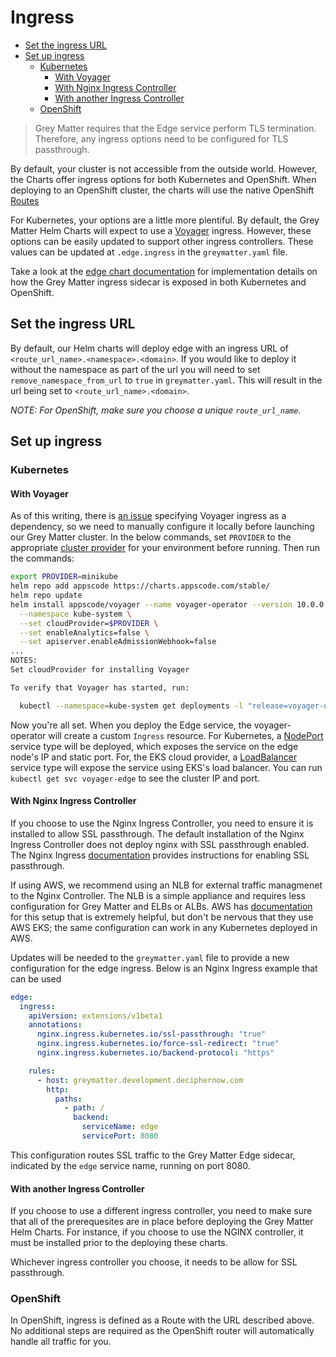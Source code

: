 # Ingress

- [Set the ingress URL](#set-the-ingress-url)
- [Set up ingress](#set-up-ingress)
  - [Kubernetes](#kubernetes)
    - [With Voyager](#with-voyager)
    - [With Nginx Ingress Controller](#with-nginx-ingress-controller)
    - [With another Ingress Controller](#with-another-ingress-controller)
  - [OpenShift](#openshift)

>Grey Matter requires that the Edge service perform TLS termination.  Therefore, any ingress options need to be configured for TLS passthrough.

By default, your cluster is not accessible from the outside world. However, the Charts offer ingress options for both Kubernetes and OpenShift.  When deploying to an OpenShift cluster, the charts will use the native OpenShift [Routes](https://docs.openshift.com/container-platform/3.9/architecture/networking/routes.html)

For Kubernetes, your options are a little more plentiful.  By default, the Grey Matter Helm Charts will expect to use a [Voyager](https://appscode.com/products/voyager/) ingress.  However, these options can be easily updated to support other ingress controllers.  These values can be updated at `.edge.ingress` in the `greymatter.yaml` file.

Take a look at the [edge chart documentation](../edge/README.md) for implementation details on how the Grey Matter ingress sidecar is exposed in both Kubernetes and OpenShift.

## Set the ingress URL

By default, our Helm charts will deploy edge with an ingress URL of `<route_url_name>.<namespace>.<domain>`. If you would like to deploy it without the namespace as part of the url you will need to set `remove_namespace_from_url` to `true` in `greymatter.yaml`. This will result in the url being set to `<route_url_name>.<domain>`.

*NOTE: For OpenShift, make sure you choose a unique `route_url_name`.*

## Set up ingress

### Kubernetes

#### With Voyager

As of this writing, there is [an issue](https://github.com/appscode/voyager/issues/1415) specifying Voyager ingress as a dependency, so we need to manually configure it locally before launching our Grey Matter cluster. In the below commands, set `PROVIDER` to the appropriate [cluster provider](https://appscode.com/products/voyager/v11.0.1/setup/install/) for your environment before running. Then run the commands:

```sh
export PROVIDER=minikube
helm repo add appscode https://charts.appscode.com/stable/
helm repo update
helm install appscode/voyager --name voyager-operator --version 10.0.0 \
  --namespace kube-system \
  --set cloudProvider=$PROVIDER \
  --set enableAnalytics=false \
  --set apiserver.enableAdmissionWebhook=false
...
NOTES:
Set cloudProvider for installing Voyager

To verify that Voyager has started, run:

  kubectl --namespace=kube-system get deployments -l "release=voyager-operator, app=voyager"
```

Now you're all set. When you deploy the Edge service, the voyager-operator will create a custom `Ingress` resource. For Kubernetes, a [NodePort](https://kubernetes.io/docs/concepts/services-networking/service/#nodeport) service type will be deployed, which exposes the service on the edge node's IP and static port. For, the EKS cloud provider, a [LoadBalancer](https://kubernetes.io/docs/concepts/services-networking/service/#loadbalancer) service type will expose the service using EKS's load balancer. You can run `kubectl get svc voyager-edge` to see the cluster IP and port.

#### With Nginx Ingress Controller

If you choose to use the Nginx Ingress Controller, you need to ensure it is installed to allow SSL passthrough. The default installation of the Nginx Ingress Controller does not deploy nginx with SSL passthrough enabled. The Nginx Ingress [documentation](https://kubernetes.github.io/ingress-nginx/user-guide/tls/#ssl-passthrough) provides instructions for enabling SSL passthrough.

If using AWS, we recommend using an NLB for external traffic managmenet to the Nginx Controller. The NLB is a simple appliance and requires less configuration for Grey Matter and ELBs or ALBs.  AWS has [documentation](https://aws.amazon.com/blogs/opensource/network-load-balancer-nginx-ingress-controller-eks/) for this setup that is extremely helpful, but don't be nervous that they use AWS EKS; the same configuration can work in any Kubernetes deployed in AWS.

Updates will be needed to the `greymatter.yaml` file to provide a new configuration for the edge ingress.  Below is an Nginx Ingress example that can be used

```yaml
edge:
  ingress:
    apiVersion: extensions/v1beta1
    annotations:
      nginx.ingress.kubernetes.io/ssl-passthrough: "true"
      nginx.ingress.kubernetes.io/force-ssl-redirect: "true"
      nginx.ingress.kubernetes.io/backend-protocol: "https"

    rules:
      - host: greymatter.development.deciphernow.com
        http:
          paths:
            - path: /
              backend:
                serviceName: edge
                servicePort: 8080
```

This configuration routes SSL traffic to the Grey Matter Edge sidecar, indicated by the `edge` service name, running on port 8080.



#### With another Ingress Controller

If you choose to use a different ingress controller, you need to make sure that all of the prerequesites are in place before deploying the Grey Matter Helm Charts.  For instance, if you choose to use the NGINX controller, it must be installed prior to the deploying these charts.

Whichever ingress controller you choose, it needs to be allow for SSL passthrough.  

### OpenShift

In OpenShift, ingress is defined as a Route with the URL described above. No additional steps are required as the OpenShift router will automatically handle all traffic for you.
